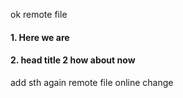 ok 
remote file

#### 1. Here we are


#### 2. head title 2 how about now

add sth again
remote file online change
